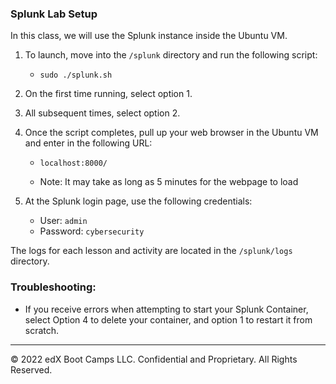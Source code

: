 ### Splunk Lab Setup

In this class, we will use the Splunk instance inside the Ubuntu VM.

1. To launch, move into the `/splunk` directory and run the following script:

     - `sudo ./splunk.sh`

2. On the first time running, select option 1.

3. All subsequent times, select option 2.

4. Once the script completes, pull up your web browser in the Ubuntu VM and enter in the following URL:

    - `localhost:8000/`

    - Note: It may take as long as 5 minutes for the webpage to load



5. At the Splunk login page, use the following credentials:

     - User: `admin`
     - Password: `cybersecurity`

The logs for each lesson and activity are located in the `/splunk/logs` directory.

### Troubleshooting:

- If you receive errors when attempting to start your Splunk Container, select Option 4 to delete your container, and option 1 to restart it from scratch.

---

© 2022 edX Boot Camps LLC. Confidential and Proprietary. All Rights Reserved.  
